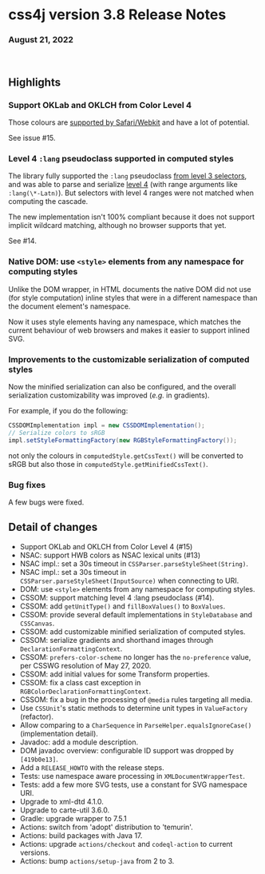 # css4j version 3.8 Release Notes

### August 21, 2022

<br/>

## Highlights

### Support OKLab and OKLCH from Color Level 4

Those colours are [supported by Safari/Webkit](https://bugs.webkit.org/show_bug.cgi?id=233507)
and have a lot of potential.

See issue #15.

### Level 4 `:lang` pseudoclass supported in computed styles

The library fully supported the `:lang` pseudoclass [from level 3 selectors](https://www.w3.org/TR/selectors-3/#lang-pseudo),
and was able to parse and serialize [level 4](https://www.w3.org/TR/selectors-4/#the-lang-pseudo)
(with range arguments like `:lang(\*-Latn)`). But selectors with level 4 ranges
were not matched when computing the cascade.

The new implementation isn't 100% compliant because it does not support implicit
wildcard matching, although no browser supports that yet.

See #14.

### Native DOM: use `<style>` elements from any namespace for computing styles

Unlike the DOM wrapper, in HTML documents the native DOM did not use (for style
computation) inline styles that were in a different namespace than the document
element's namespace.

Now it uses style elements having any namespace, which matches the current
behaviour of web browsers and makes it easier to support inlined SVG.

### Improvements to the customizable serialization of computed styles

Now the minified serialization can also be configured, and the overall
serialization customizability was improved (_e.g._ in gradients).

For example, if you do the following:

```java
CSSDOMImplementation impl = new CSSDOMImplementation();
// Serialize colors to sRGB
impl.setStyleFormattingFactory(new RGBStyleFormattingFactory());
```
not only the colours in `computedStyle.getCssText()` will be converted to sRGB
but also those in `computedStyle.getMinifiedCssText()`.

### Bug fixes

A few bugs were fixed.

## Detail of changes

- Support OKLab and OKLCH from Color Level 4 (#15)
- NSAC: support HWB colors as NSAC lexical units (#13)
- NSAC impl.: set a 30s timeout in `CSSParser.parseStyleSheet(String)`.
- NSAC impl.: set a 30s timeout in `CSSParser.parseStyleSheet(InputSource)` when 
connecting to URI.
- DOM: use `<style>` elements from any namespace for computing styles.
- CSSOM: support matching level 4 :lang pseudoclass (#14).
- CSSOM: add `getUnitType()` and `fillBoxValues()` to `BoxValues`.
- CSSOM: provide several default implementations in `StyleDatabase` and `CSSCanvas`.
- CSSOM: add customizable minified serialization of computed styles.
- CSSOM: serialize gradients and shorthand images through 
`DeclarationFormattingContext`.
- CSSOM: `prefers-color-scheme` no longer has the `no-preference` value, per
CSSWG resolution of May 27, 2020.
- CSSOM: add initial values for some Transform properties.
- CSSOM: fix a class cast exception in `RGBColorDeclarationFormattingContext`.
- CSSOM: fix a bug in the processing of `@media` rules targeting all media.
- Use `CSSUnit`'s static methods to determine unit types in `ValueFactory `
(refactor).
- Allow comparing to a `CharSequence` in `ParseHelper.equalsIgnoreCase()`
(implementation detail).
- Javadoc: add a module description.
- DOM javadoc overview: configurable ID support was dropped by `[419b0e13]`.
- Add a `RELEASE_HOWTO` with the release steps.
- Tests: use namespace aware processing in `XMLDocumentWrapperTest`.
- Tests: add a few more SVG tests, use a constant for SVG namespace URI.
- Upgrade to xml-dtd 4.1.0.
- Upgrade to carte-util 3.6.0.
- Gradle: upgrade wrapper to 7.5.1
- Actions: switch from 'adopt' distribution to 'temurin'.
- Actions: build packages with Java 17.
- Actions: upgrade `actions/checkout` and `codeql-action` to current versions.
- Actions: bump `actions/setup-java` from 2 to 3.
